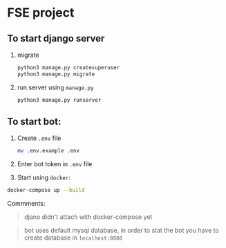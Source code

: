 FSE project
===

## To start django server

1. migrate 

    
    ```bash 
    python3 manage.py createsuperuser
    python3 manage.py migrate
    ```
1. run server using `manage.py`

    ```bash
    python3 manage.py runserver
    ```

## To start bot:

1. Create `.env` file
    
    ```bash
    mv .env.example .env
    ```

1. Enter bot token in `.env` file 
1. Start using `docker`:
```bash
docker-compose up --build
```

Commments:

> djano didn't attach with docker-compose yet 

> bot uses default mysql database, in order to stat the bot you have to create database in `localhost:8080`

